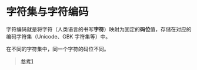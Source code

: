 # 字符集与字符编码

字符编码就是将字符（人类语言的书写**字符**）映射为固定的**码位**值，存储在对应的编码字符集（Unicode、GBK 字符集等）中。

在不同的字符集中，同一个字符的码位不同。

> [参考1](https://mp.weixin.qq.com/s/Zh1jp_YvRr0RAE1fm4XbJw)